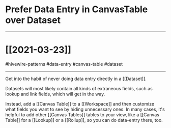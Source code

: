 # Prefer Data Entry in CanvasTable over Dataset

---

# [[2021-03-23]]
#hivewire-patterns #data-entry #canvas-table #dataset

---

Get into the habit of never doing data entry directly in a [[Dataset]].

Datasets will most likely contain all kinds of extraneous fields, such as lookup and link fields, which will get in the way.

Instead, add a [[Canvas Table]] to a [[Workspace]] and then customize what fields you want to see by hiding unnecessary ones. In many cases, it's helpful to add other [[Canvas Tables]] tables to your view, like a [[Canvas Table]] for a [[Lookup]] or a [[Rollup]], so you can do data-entry there, too.

